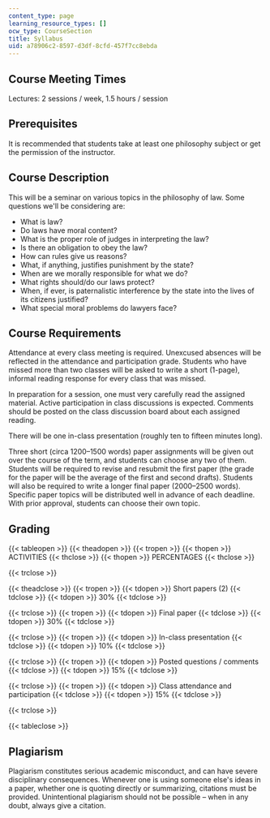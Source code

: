 ```yaml
---
content_type: page
learning_resource_types: []
ocw_type: CourseSection
title: Syllabus
uid: a78906c2-8597-d3df-8cfd-457f7cc8ebda
---
```


Course Meeting Times
--------------------

Lectures: 2 sessions / week, 1.5 hours / session

Prerequisites
-------------

It is recommended that students take at least one philosophy subject or get the permission of the instructor.

Course Description
------------------

This will be a seminar on various topics in the philosophy of law. Some questions we'll be considering are:

*   What is law?
*   Do laws have moral content?
*   What is the proper role of judges in interpreting the law?
*   Is there an obligation to obey the law?
*   How can rules give us reasons?
*   What, if anything, justifies punishment by the state?
*   When are we morally responsible for what we do?
*   What rights should/do our laws protect?
*   When, if ever, is paternalistic interference by the state into the lives of its citizens justified?
*   What special moral problems do lawyers face?

Course Requirements
-------------------

Attendance at every class meeting is required. Unexcused absences will be reflected in the attendance and participation grade. Students who have missed more than two classes will be asked to write a short (1-page), informal reading response for every class that was missed.

In preparation for a session, one must very carefully read the assigned material. Active participation in class discussions is expected. Comments should be posted on the class discussion board about each assigned reading.

There will be one in-class presentation (roughly ten to fifteen minutes long).

Three short (circa 1200–1500 words) paper assignments will be given out over the course of the term, and students can choose any two of them. Students will be required to revise and resubmit the first paper (the grade for the paper will be the average of the first and second drafts). Students will also be required to write a longer final paper (2000–2500 words). Specific paper topics will be distributed well in advance of each deadline. With prior approval, students can choose their own topic.

Grading
-------

{{< tableopen >}}
{{< theadopen >}}
{{< tropen >}}
{{< thopen >}}
ACTIVITIES
{{< thclose >}}
{{< thopen >}}
PERCENTAGES
{{< thclose >}}

{{< trclose >}}

{{< theadclose >}}
{{< tropen >}}
{{< tdopen >}}
Short papers (2)
{{< tdclose >}}
{{< tdopen >}}
30%
{{< tdclose >}}

{{< trclose >}}
{{< tropen >}}
{{< tdopen >}}
Final paper
{{< tdclose >}}
{{< tdopen >}}
30%
{{< tdclose >}}

{{< trclose >}}
{{< tropen >}}
{{< tdopen >}}
In-class presentation
{{< tdclose >}}
{{< tdopen >}}
10%
{{< tdclose >}}

{{< trclose >}}
{{< tropen >}}
{{< tdopen >}}
Posted questions / comments
{{< tdclose >}}
{{< tdopen >}}
15%
{{< tdclose >}}

{{< trclose >}}
{{< tropen >}}
{{< tdopen >}}
Class attendance and participation
{{< tdclose >}}
{{< tdopen >}}
15%
{{< tdclose >}}

{{< trclose >}}

{{< tableclose >}}

Plagiarism
----------

Plagiarism constitutes serious academic misconduct, and can have severe disciplinary consequences. Whenever one is using someone else's ideas in a paper, whether one is quoting directly or summarizing, citations must be provided. Unintentional plagiarism should not be possible – when in any doubt, always give a citation.